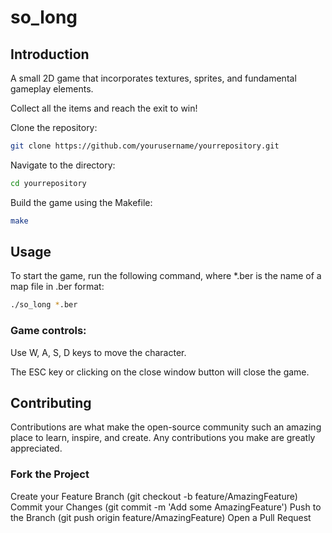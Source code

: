 # so_long

## Introduction
A small 2D game that incorporates textures, sprites, and fundamental gameplay elements. 

Collect all the items and reach the exit to win!

Clone the repository:
```sh
git clone https://github.com/yourusername/yourrepository.git
```
Navigate to the directory:
```sh
cd yourrepository
```
Build the game using the Makefile:
```sh
make
```


## Usage
To start the game, run the following command, where *.ber is the name of a map file in .ber format:

```sh
./so_long *.ber
```

### Game controls:

Use W, A, S, D keys to move the character.

The ESC key or clicking on the close window button will close the game.

## Contributing
Contributions are what make the open-source community such an amazing place to learn, inspire, and create.
Any contributions you make are greatly appreciated.

### Fork the Project
Create your Feature Branch (git checkout -b feature/AmazingFeature)
Commit your Changes (git commit -m 'Add some AmazingFeature')
Push to the Branch (git push origin feature/AmazingFeature)
Open a Pull Request
